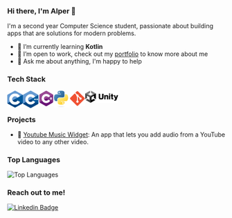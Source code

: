 ### Hi there, I'm Alper 👋

 I'm a second year Computer Science student, passionate about building apps that are solutions for modern problems.

- 🌱 I’m currently learning **Kotlin**
- 💼 I’m open to work, check out my [portfolio](https://github.com/alper04?tab=repositories) to know more about me
- 💬 Ask me about anything, I'm happy to help

### Tech Stack

<img align="left" alt="C" width="36px" src="https://raw.githubusercontent.com/alper04/alper04/main/icons/C.svg" />
<img align="left" alt="C++" width="36px" src="https://raw.githubusercontent.com/alper04/alper04/main/icons/c++.svg" />

<img align="left" alt="c#" width="36px" src="https://raw.githubusercontent.com/alper04/alper04/main/icons/csharp.svg" />

<img align="left" alt="Python" width="36px" src="https://raw.githubusercontent.com/alper04/alper04/main/icons/python.svg" />
<img align="left" alt="Git" width="36px" src="https://raw.githubusercontent.com/alper04/alper04/main/icons/git.svg" />
<img align="left" alt="Unity3D" width="76px" src="https://raw.githubusercontent.com/alper04/alper04/main/icons/unity.svg" />
<br />
<br />

### Projects

- 📸 [Youtube Music Widget](https://github.com/alper04/youtube-music-widget): An app that lets you add audio from a YouTube video to any other video.

### Top Languages
![Top Languages](https://github-readme-stats.vercel.app/api/top-langs/?username=alper04&layout=compact)







### Reach out to me!

[![Linkedin Badge](https://img.shields.io/badge/-Alper-blue?style=flat-square&logo=Linkedin&logoColor=white&link=https://www.linkedin.com/in/yourname/)](https://www.linkedin.com/in/alper-baykara-7727b3237/)
